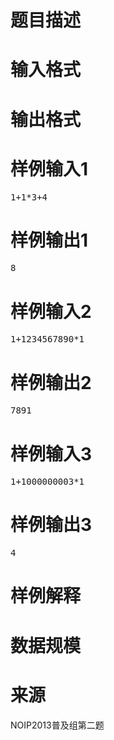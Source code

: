 

# 题目描述



# 输入格式



# 输出格式



# 样例输入1


<pre>1+1*3+4
</pre>

# 样例输出1


<pre>8</pre>

# 样例输入2


<pre>1+1234567890*1
</pre>

# 样例输出2


<pre>7891</pre>

# 样例输入3


<pre>1+1000000003*1
</pre>

# 样例输出3


<pre>4</pre>

# 样例解释



# 数据规模



# 来源


<p>
NOIP2013普及组第二题
</p>

